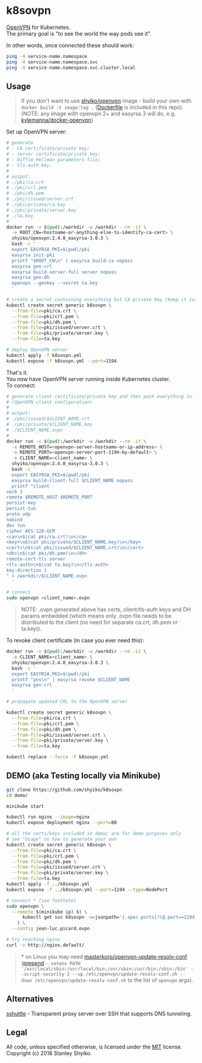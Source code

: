 # k8sovpn

[OpenVPN](https://openvpn.net/index.php/open-source/documentation/howto.html) for Kubernetes.  
The primary goal is "to see the world the way pods see it".  

In other words, once connected these should work:

```sh
ping -4 service-name.namespace
ping -4 service-name.namespace.svc
ping -4 service-name.namespace.svc.cluster.local
```

## Usage

> If you don't want to use [shyiko/openvpn](https://hub.docker.com/r/shyiko/openvpn/) image - build your own with `docker build -t image:tag .` ([Dockerfile](Dockerfile) is included in this repo).  
(NOTE: any image with openvpn 2+ and easyrsa 3 will do, e.g. [kylemanna/docker-openvpn](https://github.com/kylemanna/docker-openvpn))

Set up OpenVPN server:

```sh
# generate
# - CA certificate/private key;
# - server certificate/private key;
# - Diffie-Hellman parameters file;
# - tls-auth key.
# 
# output:  
# ./pki/ca.crt
# ./pki/crl.pem
# ./pki/dh.pem
# ./pki/issued/server.crt
# ./pki/private/ca.key
# ./pki/private/server.key
# ./ta.key
#
docker run -v $(pwd):/workdir -w /workdir --rm -it \
  -e ROOT_CN=<hostname-or-anything-else-to-identify-ca-cert> \
  shyiko/openvpn:2.4.0_easyrsa-3.0.3 \
  bash -c '
  export EASYRSA_PKI=$(pwd)/pki
  easyrsa init-pki
  printf "$ROOT_CN\n" | easyrsa build-ca nopass 
  easyrsa gen-crl
  easyrsa build-server-full server nopass 
  easyrsa gen-dh
  openvpn --genkey --secret ta.key
  '

# create a secret containing everything but CA private key (keep it safe!)
kubectl create secret generic k8sovpn \
  --from-file=pki/ca.crt \
  --from-file=pki/crl.pem \
  --from-file=pki/dh.pem \
  --from-file=pki/issued/server.crt \
  --from-file=pki/private/server.key \
  --from-file=ta.key

# deploy OpenVPN server
kubectl apply -f k8sovpn.yml
kubectl expose -f k8sovpn.yml --port=1194
```

That's it.  
You now have OpenVPN server running inside Kubernetes cluster.  
To connect:

```sh
# generate client certificate/private key and then pack everything in .ovpn 
# (OpenVPN client configuration)
#
# output:  
# ./pki/issued/$CLIENT_NAME.crt
# ./pki/private/$CLIENT_NAME.key
# ./$CLIENT_NAME.ovpn
#
docker run -v $(pwd):/workdir -w /workdir --rm -it \
  -e REMOTE_HOST=<openvpn-server-hostname-or-ip-address> \
  -e REMOTE_PORT=<openvpn-server-port-1194-by-default> \
  -e CLIENT_NAME=<client_name> \
  shyiko/openvpn:2.4.0_easyrsa-3.0.3 \
  bash -c '
  export EASYRSA_PKI=$(pwd)/pki
  easyrsa build-client-full $CLIENT_NAME nopass
  printf "client
verb 3  
remote $REMOTE_HOST $REMOTE_PORT
persist-key
persist-tun
proto udp
nobind
dev tun
cipher AES-128-GCM
<ca>\n$(cat pki/ca.crt)\n</ca>
<key>\n$(cat pki/private/$CLIENT_NAME.key)\n</key>
<cert>\n$(cat pki/issued/$CLIENT_NAME.crt)\n</cert>
<dh>\n$(cat pki/dh.pem)\n</dh>
remote-cert-tls server
<tls-auth>\n$(cat ta.key)\n</tls-auth>
key-direction 1
" > /workdir/$CLIENT_NAME.ovpn
  '

# connect
sudo openvpn <client_name>.ovpn
```

> NOTE: .ovpn generated above has certs, client/tls-auth keys and DH params embedded 
(which means only .ovpn file needs to be distributed to the client (no need for separate ca.crt, dh.pem or ta.key)).

To revoke client certificate (in case you ever need this):

```sh
docker run -v $(pwd):/workdir -w /workdir --rm -it \
  -e CLIENT_NAME=<client_name> \
  shyiko/openvpn:2.4.0_easyrsa-3.0.3 \
  bash -c '
  export EASYRSA_PKI=$(pwd)/pki
  printf "yes\n" | easyrsa revoke $CLIENT_NAME
  easyrsa gen-crl
  '

# propagate updated CRL to the OpenVPN server

kubectl create secret generic k8sovpn \
  --from-file=pki/ca.crt \
  --from-file=pki/crl.pem \
  --from-file=pki/dh.pem \
  --from-file=pki/issued/server.crt \
  --from-file=pki/private/server.key \
  --from-file=ta.key

kubectl replace --force -f k8sovpn.yml
```

## DEMO (aka Testing locally via Minikube)

```sh
git clone https://github.com/shyiko/k8sovpn
cd demo/

minikube start

kubectl run nginx --image=nginx
kubectl expose deployment nginx --port=80

# all the certs/keys included in demo/ are for demo purposes only
# see "Usage" on how to generate your own
kubectl create secret generic k8sovpn \
  --from-file=pki/ca.crt \
  --from-file=pki/crl.pem \
  --from-file=pki/dh.pem \
  --from-file=pki/issued/server.crt \
  --from-file=pki/private/server.key \
  --from-file=ta.key
kubectl apply -f ../k8sovpn.yml
kubectl expose -f ../k8sovpn.yml --port=1194 --type=NodePort

# connect * (see footnote)
sudo openvpn \
  --remote $(minikube ip) $( \
      kubectl get svc k8sovpn -o=jsonpath='{.spec.ports[?(@.port==1194)].nodePort}' \
    ) \
  --config jean-luc.picard.ovpn

# try reaching nginx
curl -v http://nginx.default/
```

> \* on Linux you may need [masterkorp/openvpn-update-resolv-conf](https://github.com/masterkorp/openvpn-update-resolv-conf)  
([prepend](demo/openvpn-connect.sh) `--setenv PATH '/usr/local/sbin:/usr/local/bin:/usr/sbin:/usr/bin:/sbin:/bin' --script-security 2 --up /etc/openvpn/update-resolv-conf.sh --down /etc/openvpn/update-resolv-conf.sh` to the list of `openvpn` args).

## Alternatives

[sshuttle](http://sshuttle.readthedocs.io/en/stable/) - Transparent proxy server over SSH that supports DNS tunneling.  

## Legal

All code, unless specified otherwise, is licensed under the [MIT](https://opensource.org/licenses/MIT) license.  
Copyright (c) 2018 Stanley Shyiko.
